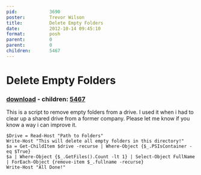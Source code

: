 ```yaml
---
pid:            3690
poster:         Trevor Wilson
title:          Delete Empty Folders
date:           2012-10-14 09:45:10
format:         posh
parent:         0
parent:         0
children:       5467
---
```


# Delete Empty Folders

### [download](3690.ps1) - children: [5467](5467.md)

This is a script to remove empty folders from a drive. I used it when i had to clear up a shared drive from a former company.
Please let me know if you know a way i can improve it.

```posh
$Drive = Read-Host "Path to Folders"
Write-Host "This will delete all empty folders in this directory!"
$a = Get-ChildItem $drive -recurse | Where-Object {$_.PSIsContainer -eq $True}
$a | Where-Object {$_.GetFiles().Count -lt 1} | Select-Object FullName | ForEach-Object {remove-item $_.fullname -recurse} 
Write-Host "All Done!"
```

